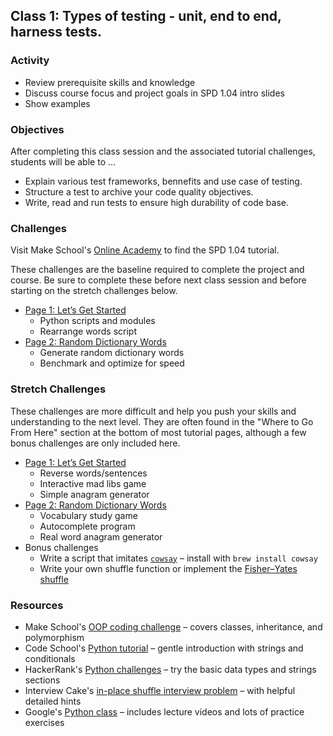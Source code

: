 ## Class 1: Types of testing - unit, end to end, harness tests.

### Activity
- Review prerequisite skills and knowledge
- Discuss course focus and project goals in SPD 1.04 intro slides
- Show examples 

### Objectives
After completing this class session and the associated tutorial challenges, students will be able to ...
- Explain various test frameworks, bennefits and use case of testing.
- Structure a test to archive your code quality objectives.
- Write, read and run tests to ensure high durability of code base.


### Challenges
Visit Make School's [Online Academy](https://www.makeschool.com/academy) to find the SPD 1.04 tutorial.

These challenges are the baseline required to complete the project and course.
Be sure to complete these before next class session and before starting on the stretch challenges below.
- [Page 1: Let’s Get Started]
    - Python scripts and modules
    - Rearrange words script
- [Page 2: Random Dictionary Words]
    - Generate random dictionary words
    - Benchmark and optimize for speed

### Stretch Challenges
These challenges are more difficult and help you push your skills and understanding to the next level. They are often found in the "Where to Go From Here" section at the bottom of most tutorial pages, although a few bonus challenges are only included here.
- [Page 1: Let’s Get Started]
    - Reverse words/sentences
    - Interactive mad libs game
    - Simple anagram generator
- [Page 2: Random Dictionary Words]
    - Vocabulary study game
    - Autocomplete program
    - Real word anagram generator
- Bonus challenges
    - Write a script that imitates [`cowsay`](https://en.wikipedia.org/wiki/Cowsay) – install with `brew install cowsay`
    - Write your own shuffle function or implement the [Fisher–Yates shuffle](https://bost.ocks.org/mike/shuffle/)

### Resources
- Make School's [OOP coding challenge](http://hr.gs/ooptest) – covers classes, inheritance, and polymorphism
- Code School's [Python tutorial](https://www.codeschool.com/courses/try-python) – gentle introduction with strings and conditionals
- HackerRank's [Python challenges](https://www.hackerrank.com/domains/python/py-introduction) – try the basic data types and strings sections
- Interview Cake's [in-place shuffle interview problem](https://www.interviewcake.com/question/python/shuffle) – with helpful detailed hints
- Google's [Python class](https://developers.google.com/edu/python/) – includes lecture videos and lots of practice exercises


[Page 1: Let’s Get Started]: https://www.makeschool.com/academy/tutorial/tweet-generator-data-structures-probability-with-python/let-s-get-started
[Page 2: Random Dictionary Words]: https://www.makeschool.com/academy/tutorial/tweet-generator-data-structures-probability-with-python/random-dictionary-words-0f05439f-f238-4cb7-9be4-535aefaf0f2f

